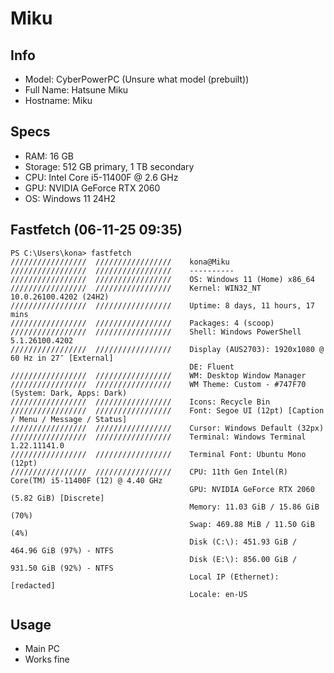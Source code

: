 # Miku
## Info
- Model: CyberPowerPC (Unsure what model (prebuilt))
- Full Name: Hatsune Miku
- Hostname: Miku

## Specs
- RAM: 16 GB
- Storage: 512 GB primary, 1 TB secondary
- CPU: Intel Core i5-11400F @ 2.6 GHz
- GPU: NVIDIA GeForce RTX 2060
- OS: Windows 11 24H2

## Fastfetch (06-11-25 09:35)
```
PS C:\Users\kona> fastfetch
/////////////////  /////////////////    kona@Miku
/////////////////  /////////////////    ----------
/////////////////  /////////////////    OS: Windows 11 (Home) x86_64
/////////////////  /////////////////    Kernel: WIN32_NT 10.0.26100.4202 (24H2)
/////////////////  /////////////////    Uptime: 8 days, 11 hours, 17 mins
/////////////////  /////////////////    Packages: 4 (scoop)
/////////////////  /////////////////    Shell: Windows PowerShell 5.1.26100.4202
/////////////////  /////////////////    Display (AUS2703): 1920x1080 @ 60 Hz in 27″ [External]
                                        DE: Fluent
/////////////////  /////////////////    WM: Desktop Window Manager
/////////////////  /////////////////    WM Theme: Custom - #747F70 (System: Dark, Apps: Dark)
/////////////////  /////////////////    Icons: Recycle Bin
/////////////////  /////////////////    Font: Segoe UI (12pt) [Caption / Menu / Message / Status]
/////////////////  /////////////////    Cursor: Windows Default (32px)
/////////////////  /////////////////    Terminal: Windows Terminal 1.22.11141.0
/////////////////  /////////////////    Terminal Font: Ubuntu Mono (12pt)
/////////////////  /////////////////    CPU: 11th Gen Intel(R) Core(TM) i5-11400F (12) @ 4.40 GHz
                                        GPU: NVIDIA GeForce RTX 2060 (5.82 GiB) [Discrete]
                                        Memory: 11.03 GiB / 15.86 GiB (70%)
                                        Swap: 469.88 MiB / 11.50 GiB (4%)
                                        Disk (C:\): 451.93 GiB / 464.96 GiB (97%) - NTFS
                                        Disk (E:\): 856.00 GiB / 931.50 GiB (92%) - NTFS
                                        Local IP (Ethernet): [redacted]
                                        Locale: en-US
```

## Usage
- Main PC
- Works fine